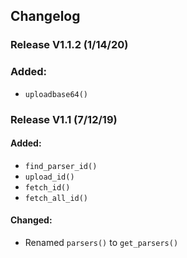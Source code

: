 ## Changelog

### Release V1.1.2 (1/14/20)

### Added:
* `uploadbase64()`

### Release V1.1 (7/12/19)

#### Added:

* `find_parser_id()`
* `upload_id()`
* `fetch_id()`
* `fetch_all_id()`

#### Changed:

* Renamed `parsers()` to `get_parsers()`